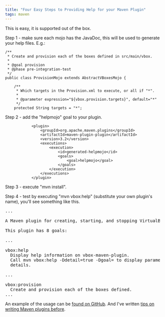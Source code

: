 ```yaml
---
title: "Four Easy Steps to Providing Help for your Maven Plugin"
tags: maven
---
```

<p>This is easy, it is supported out of the box.</p>

<p>Step 1 - make sure each mojo has the JavaDoc, this will be used to generate your help files. E.g.:</p>

	/**
	 * Create and provision each of the boxes defined in src/main/vbox.
	 *
	 * @goal provision
	 * @phase pre-integration-test
	 */
	public class ProvisionMojo extends AbstractVBoxesMojo {
	
		/**
		 * Which targets in the Provision.xml to execute, or all if "*".
		 *
		 * @parameter expression="${vbox.provision.targets}", default="*"
		 */
		protected String targets = "*";

<p>Step 2 - add the "helpmojo" goal to your plugin.</p>

	            <plugin>
	                <groupId>org.apache.maven.plugins</groupId>
	                <artifactId>maven-plugin-plugin</artifactId>
	                <version>3.2</version>
	                <executions>
	                    <execution>
	                        <id>generated-helpmojo</id>
	                        <goals>
	                            <goal>helpmojo</goal>
	                        </goals>
	                    </execution>
	                </executions>
	            </plugin>

<p>Step 3 - execute "mvn install".</p>
<p>Step 4 - test by executing "mvn vbox:help" (substitute your own plugin's name), you'll see something like this.</p>

<pre>
...

A Maven plugin for creating, starting, and stopping VirtualBoxes.

This plugin has 8 goals:

...

vbox:help
  Display help information on vbox-maven-plugin.
  Call mvn vbox:help -Ddetail=true -Dgoal=<goal-name> to display parameter
  details.

...

vbox:provision
  Create and provision each of the boxes defined.
...
</pre>

<p>An example of the usage can be <a href="https://github.com/alexec/maven-vbox-plugin/tree/master/vbox-maven-plugin">found on GitHub</a>. And I've written <a href="/content/tips-writing-maven-plugins">tips on writing Maven plugins before</a>.</p>
